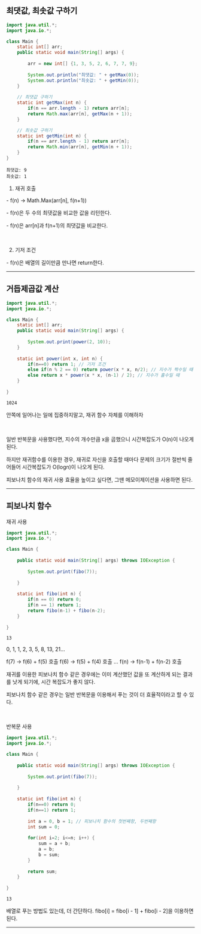 ## 최댓값, 최솟값 구하기

```java
import java.util.*;
import java.io.*;

class Main {
    static int[] arr;
    public static void main(String[] args) {
        
        arr = new int[] {1, 3, 5, 2, 6, 7, 7, 9};
        
        System.out.println("최댓값: " + getMax(0));
        System.out.println("최솟값: " + getMin(0));
    }
    
    // 최댓값 구하기
    static int getMax(int n) {
        if(n == arr.length - 1) return arr[n];
        return Math.max(arr[n], getMax(n + 1));
    }

    // 최솟값 구하기
    static int getMin(int n) {
        if(n == arr.length - 1) return arr[n];
        return Math.min(arr[n], getMin(n + 1));
    }
}


```

```
최댓값: 9
최솟값: 1
```

1. 재귀 호출

\- f(n) -> Math.Max(arr[n], f(n+1))

\- f(n)은 두 수의 최댓값을 비교한 값을 리턴한다.

\- f(n)은 arr[n]과 f(n+1)의 최댓값을 비교한다.

&nbsp;

2. 기저 조건
   
\- f(n)은 배열의 길이만큼 만나면 return한다.

---

## 거듭제곱값 계산

```java
import java.util.*;
import java.io.*;

class Main {
    static int[] arr;
    public static void main(String[] args) {
        
        System.out.print(power(2, 10));
    }
    
    static int power(int x, int n) { 
        if(n==0) return 1; // 기저 조건
        else if(n % 2 == 0) return power(x * x, n/2); // 지수가 짝수일 때
        else return x * power(x * x, (n-1) / 2); // 지수가 홀수일 때
    }
    
}
```

```
1024
```

안쪽에 일어나는 일에 집중하지말고, 재귀 함수 자체를 이해하자

&nbsp;

일반 반복문을 사용했다면, 지수의 개수만큼 x을 곱했으니 시간복잡도가 O(n)이 나오게 된다.

하지만 재귀함수를 이용한 경우, 재귀로 자신을 호출할 때마다 문제의 크기가 절반씩 줄어들어 시간복잡도가 O(logn)이 나오게 된다.

피보나치 함수의 재귀 사용 효율을 높이고 싶다면, 그땐 메모이제이션을 사용하면 된다.

---

## 피보나치 함수

재귀 사용
```java
import java.util.*;
import java.io.*;

class Main {
    
    public static void main(String[] args) throws IOException {
        
        System.out.print(fibo(7));
        
    }
    
    static int fibo(int n) { 
        if(n == 0) return 0;
        if(n == 1) return 1;
        return fibo(n-1) + fibo(n-2);
    }
    
}
```
```
13
```

0, 1, 1, 2, 3, 5, 8, 13, 21...

f(7) -> f(6) + f(5) 호출
f(6) -> f(5) + f(4) 호출
...
f(n) -> f(n-1) + f(n-2) 호출

재귀를 이용한 피보나치 함수 같은 경우에는 이미 계산했던 값을 또 계산하게 되는 결과를 낫게 되기에, 시간 복잡도가 좋지 않다.

피보나치 함수 같은 경우는 일반 반복문을 이용해서 푸는 것이 더 효율적이라고 할 수 있다.

&nbsp;

반복문 사용
```java
import java.util.*;
import java.io.*;

class Main {
    
    public static void main(String[] args) throws IOException {
        
        System.out.print(fibo(7));
        
    }
    
    static int fibo(int n) { 
        if(n==0) return 0;
        if(n==1) return 1;
        
        int a = 0, b = 1; // 피보나치 함수의 첫번째항, 두번째항
        int sum = 0;
        
        for(int i=2; i<=n; i++) {
            sum = a + b;
            a = b;
            b = sum;
        }
        
        return sum;
    }
    
}
```
```
13
```

배열로 푸는 방법도 있는데, 더 간단하다. fibo[i] = fibo[i - 1] + fibo[i - 2]을 이용하면 된다.

---

